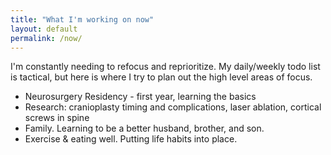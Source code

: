 ```yaml
---
title: "What I'm working on now"
layout: default
permalink: /now/
---
```


I'm constantly needing to refocus and reprioritize.  My daily/weekly todo list
is tactical, but here is where I try to plan out the high level areas of
focus.

* Neurosurgery Residency - first year, learning the basics
* Research: cranioplasty timing and complications, laser ablation, cortical screws in spine
* Family. Learning to be a better husband, brother, and son.
* Exercise & eating well.  Putting life habits into place.
